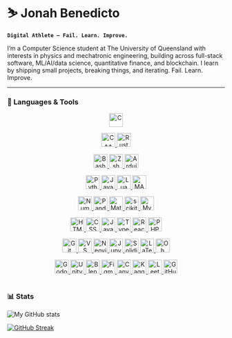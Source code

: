 # ⛷ Jonah Benedicto

**`Digital Athlete — Fail. Learn. Improve.`**

I’m a Computer Science student at The University of Queensland with interests in physics and mechatronic engineering, building across full-stack software, ML/AI/data science, quantitative finance, and blockchain. I learn by shipping small projects, breaking things, and iterating. Fail. Learn. Improve.

---

### 🧰 Languages & Tools

<div align="center">

  <p>
    <a href="https://www.w3schools.com/c/" target="_blank">
      <img alt="C" width="32" src="https://cdn.jsdelivr.net/gh/devicons/devicon@latest/icons/c/c-original.svg" />
    </a>
  </p>

  <p>
    <a href="https://www.w3schools.com/CPP/" target="_blank">
      <img alt="C++"  width="32" src="https://cdn.jsdelivr.net/gh/devicons/devicon@latest/icons/cplusplus/cplusplus-original.svg" />
    </a>
    <a href="https://www.w3schools.com/rust/" target="_blank">
      <img alt="Rust" width="32" src="https://cdn.jsdelivr.net/gh/devicons/devicon@latest/icons/rust/rust-original.svg" />
    </a>
  </p>

  <p>
    <a href="https://www.w3schools.com/bash/" target="_blank">
      <img alt="Bash"    width="32" src="https://cdn.jsdelivr.net/gh/devicons/devicon@latest/icons/bash/bash-original.svg" />
    </a>
    <a href="https://en.wikipedia.org/wiki/Z_shell" target="_blank">
      <img alt="Zsh"     width="32" src="https://cdn.jsdelivr.net/gh/devicons/devicon@latest/icons/zsh/zsh-original.svg" />
    </a>
    <a href="https://www.arduino.cc/" target="_blank">
      <img alt="Arduino" width="32" src="https://cdn.jsdelivr.net/gh/devicons/devicon@latest/icons/arduino/arduino-original.svg" />
    </a>
  </p>

  <p>
    <a href="https://www.python.org/" target="_blank">
      <img alt="Python" width="32" src="https://cdn.jsdelivr.net/gh/devicons/devicon@latest/icons/python/python-original.svg" />
    </a>
    <a href="https://www.java.com/" target="_blank">
      <img alt="Java"   width="32" src="https://cdn.jsdelivr.net/gh/devicons/devicon@latest/icons/java/java-original.svg" />
    </a>
    <a href="https://www.lua.org/" target="_blank">
      <img alt="Lua"    width="32" src="https://cdn.jsdelivr.net/gh/devicons/devicon@latest/icons/lua/lua-original.svg" />
    </a>
    <a href="https://www.mathworks.com/products/matlab.html" target="_blank">
      <img alt="MATLAB" width="32" src="https://cdn.jsdelivr.net/gh/devicons/devicon@latest/icons/matlab/matlab-original.svg" />
    </a>
  </p>

  <p>
    <a href="https://numpy.org/" target="_blank">
      <img alt="NumPy"         width="32" src="https://cdn.jsdelivr.net/gh/devicons/devicon@latest/icons/numpy/numpy-original.svg" />
    </a>
    <a href="https://pandas.pydata.org/" target="_blank">
      <img alt="Pandas"        width="32" src="https://cdn.jsdelivr.net/gh/devicons/devicon@latest/icons/pandas/pandas-original.svg" />
    </a>
    <a href="https://matplotlib.org/" target="_blank">
      <img alt="Matplotlib"    width="32" src="https://cdn.jsdelivr.net/gh/devicons/devicon@latest/icons/matplotlib/matplotlib-original.svg" />
    </a>
    <a href="https://scikit-learn.org/" target="_blank">
      <img alt="scikit-learn"  width="32" src="https://cdn.jsdelivr.net/gh/devicons/devicon@latest/icons/scikitlearn/scikitlearn-original.svg" />
    </a>
    <a href="https://www.mysql.com/" target="_blank">
      <img alt="MySQL"         width="32" src="https://cdn.jsdelivr.net/gh/devicons/devicon@latest/icons/mysql/mysql-original.svg" />
    </a>
  </p>

  <p>
    <a href="https://www.w3schools.com/html/" target="_blank">
      <img alt="HTML"       width="32" src="https://cdn.jsdelivr.net/gh/devicons/devicon@latest/icons/html5/html5-original.svg" />
    </a>
    <a href="https://www.w3schools.com/css/" target="_blank">
      <img alt="CSS"        width="32" src="https://cdn.jsdelivr.net/gh/devicons/devicon@latest/icons/css3/css3-original.svg" />
    </a>
    <a href="https://www.w3schools.com/js/" target="_blank">
      <img alt="JavaScript" width="32" src="https://cdn.jsdelivr.net/gh/devicons/devicon@latest/icons/javascript/javascript-original.svg" />
    </a>
    <a href="https://www.typescriptlang.org/" target="_blank">
      <img alt="TypeScript" width="32" src="https://cdn.jsdelivr.net/gh/devicons/devicon@latest/icons/typescript/typescript-original.svg" />
    </a>
    <a href="https://react.dev/" target="_blank">
      <img alt="React"      width="32" src="https://cdn.jsdelivr.net/gh/devicons/devicon@latest/icons/react/react-original.svg" />
    </a>
    <a href="https://www.php.net/" target="_blank">
      <img alt="PHP"        width="32" src="https://cdn.jsdelivr.net/gh/devicons/devicon@latest/icons/php/php-original.svg" />
    </a>
  </p>

  <p>
    <a href="https://git-scm.com/" target="_blank">
      <img alt="Git"        width="32" src="https://cdn.jsdelivr.net/gh/devicons/devicon@latest/icons/git/git-original.svg" />
    </a>
    <a href="https://code.visualstudio.com/" target="_blank">
      <img alt="VS Code"    width="32" src="https://cdn.jsdelivr.net/gh/devicons/devicon@latest/icons/vscode/vscode-original.svg" />
    </a>
    <a href="https://neovim.io/" target="_blank">
      <img alt="Neovim"     width="32" src="https://cdn.jsdelivr.net/gh/devicons/devicon@latest/icons/neovim/neovim-original.svg" />
    </a>
    <a href="https://jupyter.org/" target="_blank">
      <img alt="Jupyter"    width="32" src="https://cdn.jsdelivr.net/gh/devicons/devicon@latest/icons/jupyter/jupyter-original.svg" />
    </a>
    <a href="https://soliditylang.org/" target="_blank">
      <img alt="Solidity"   width="32" src="https://cdn.jsdelivr.net/gh/devicons/devicon@latest/icons/solidity/solidity-original.svg" />
    </a>
    <a href="https://www.latex-project.org/" target="_blank">
      <img alt="LaTeX"   width="32" src="https://cdn.jsdelivr.net/gh/devicons/devicon@latest/icons/latex/latex-original.svg" />
    </a>
    <a href="https://ohmyz.sh/" target="_blank">
      <img alt="Oh My Zsh"  width="32" src="https://cdn.jsdelivr.net/gh/devicons/devicon@latest/icons/ohmyzsh/ohmyzsh-original.svg" />
    </a>
  </p>

  <p>
    <a href="https://godotengine.org/" target="_blank">
      <img alt="Godot"   width="32" src="https://cdn.jsdelivr.net/gh/devicons/devicon@latest/icons/godot/godot-original.svg" />
    </a>
    <a href="https://unity.com/" target="_blank">
      <img alt="Unity"   width="32" src="https://cdn.jsdelivr.net/gh/devicons/devicon@latest/icons/unity/unity-original.svg" />
    </a>
    <a href="https://www.blender.org/" target="_blank">
      <img alt="Blender" width="32" src="https://cdn.jsdelivr.net/gh/devicons/devicon@latest/icons/blender/blender-original.svg" />
    </a>
    <a href="https://www.figma.com/" target="_blank">
      <img alt="Figma"   width="32" src="https://cdn.jsdelivr.net/gh/devicons/devicon@latest/icons/figma/figma-original.svg" />
    </a>
    <a href="https://www.canva.com/" target="_blank">
      <img alt="Canva"   width="32" src="https://cdn.jsdelivr.net/gh/devicons/devicon@latest/icons/canva/canva-original.svg" />
    </a>
    <a href="https://www.kaggle.com/" target="_blank">
      <img alt="Kaggle"  width="32" src="https://cdn.jsdelivr.net/gh/devicons/devicon@latest/icons/kaggle/kaggle-original.svg" />
    </a>
    <a href="https://leetcode.com/" target="_blank">
      <img alt="LeetCode"   width="32" src="https://cdn.jsdelivr.net/gh/devicons/devicon@latest/icons/leetcode/leetcode-original.svg" />
    </a>
    <a href="https://github.com/" target="_blank">
      <img alt="GitHub"     width="32" src="https://cdn.jsdelivr.net/gh/devicons/devicon@latest/icons/github/github-original.svg" />
    </a>
  </p>

</div>

#

### 📊 Stats

![My GitHub stats](https://github-readme-stats.vercel.app/api?username=migzster-snow&show_icons=true)

[![GitHub Streak](https://streak-stats.demolab.com?user=migzster-snow)](https://git.io/streak-stats)
